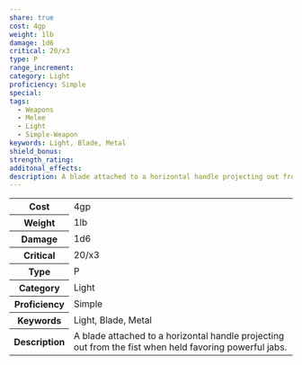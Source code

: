 ```yaml
---
share: true
cost: 4gp
weight: 1lb
damage: 1d6
critical: 20/x3
type: P
range_increment: 
category: Light
proficiency: Simple
special: 
tags:
  - Weapons
  - Melee
  - Light
  - Simple-Weapon
keywords: Light, Blade, Metal
shield_bonus: 
strength_rating: 
additonal_effects: 
description: A blade attached to a horizontal handle projecting out from the fist when held favoring powerful jabs.
---
```


<p><span style="overflow-x: auto;"><table><tbody><tr><th>Cost</th><td>4gp</td></tr><tr><th>Weight</th><td>1lb</td></tr><tr><th>Damage</th><td>1d6</td></tr><tr><th>Critical</th><td>20/x3</td></tr><tr><th>Type</th><td>P</td></tr><tr><th>Category</th><td>Light</td></tr><tr><th>Proficiency</th><td>Simple</td></tr><tr><th>Keywords</th><td>Light, Blade, Metal</td></tr><tr><th>Description</th><td>A blade attached to a horizontal handle projecting out from the fist when held favoring powerful jabs.</td></tr></tbody></table></span></p>

